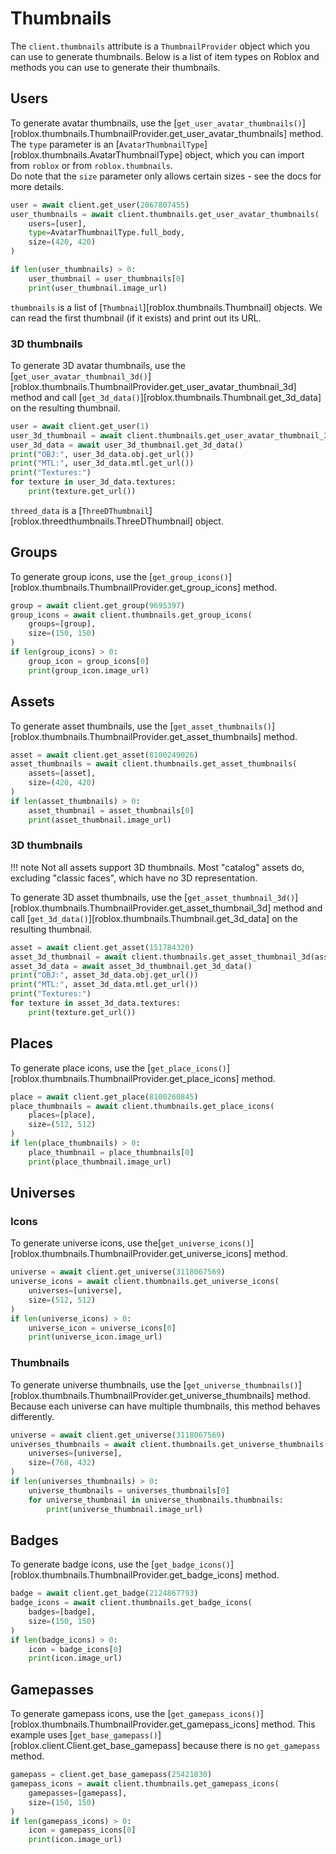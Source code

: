 # Thumbnails
The `client.thumbnails` attribute is a `ThumbnailProvider` object which you can use to generate thumbnails.
Below is a list of item types on Roblox and methods you can use to generate their thumbnails.

## Users
To generate avatar thumbnails, use the [`get_user_avatar_thumbnails()`][roblox.thumbnails.ThumbnailProvider.get_user_avatar_thumbnails] method.
The `type` parameter is an [`AvatarThumbnailType`][roblox.thumbnails.AvatarThumbnailType]
object, which you can import from `roblox` or from `roblox.thumbnails`.  
Do note that the `size` parameter only allows certain sizes - see the docs for more details.

```python
user = await client.get_user(2067807455)
user_thumbnails = await client.thumbnails.get_user_avatar_thumbnails(
    users=[user],
    type=AvatarThumbnailType.full_body,
    size=(420, 420)
)

if len(user_thumbnails) > 0:
    user_thumbnail = user_thumbnails[0]
    print(user_thumbnail.image_url)
```

`thumbnails` is a list of [`Thumbnail`][roblox.thumbnails.Thumbnail] objects. 
We can read the first thumbnail (if it exists) and print out its URL.

### 3D thumbnails
To generate 3D avatar thumbnails, use the [`get_user_avatar_thumbnail_3d()`][roblox.thumbnails.ThumbnailProvider.get_user_avatar_thumbnail_3d] method
and call [`get_3d_data()`][roblox.thumbnails.Thumbnail.get_3d_data] on the resulting thumbnail.

```python
user = await client.get_user(1)
user_3d_thumbnail = await client.thumbnails.get_user_avatar_thumbnail_3d(user)
user_3d_data = await user_3d_thumbnail.get_3d_data()
print("OBJ:", user_3d_data.obj.get_url())
print("MTL:", user_3d_data.mtl.get_url())
print("Textures:")
for texture in user_3d_data.textures:
    print(texture.get_url())
```
`threed_data` is a [`ThreeDThumbnail`][roblox.threedthumbnails.ThreeDThumbnail]
object.

## Groups
To generate group icons, use the 
[`get_group_icons()`][roblox.thumbnails.ThumbnailProvider.get_group_icons] method.
```python
group = await client.get_group(9695397)
group_icons = await client.thumbnails.get_group_icons(
    groups=[group],
    size=(150, 150)
)
if len(group_icons) > 0:
    group_icon = group_icons[0]
    print(group_icon.image_url)
```

## Assets
To generate asset thumbnails, use the 
[`get_asset_thumbnails()`][roblox.thumbnails.ThumbnailProvider.get_asset_thumbnails]
method.
```python
asset = await client.get_asset(8100249026)
asset_thumbnails = await client.thumbnails.get_asset_thumbnails(
    assets=[asset],
    size=(420, 420)
)
if len(asset_thumbnails) > 0:
    asset_thumbnail = asset_thumbnails[0]
    print(asset_thumbnail.image_url)
```

### 3D thumbnails
!!! note
    Not all assets support 3D thumbnails. Most "catalog" assets do, excluding "classic faces", which have no 3D representation.

To generate 3D asset thumbnails, use the [`get_asset_thumbnail_3d()`][roblox.thumbnails.ThumbnailProvider.get_asset_thumbnail_3d]
method and call [`get_3d_data()`][roblox.thumbnails.Thumbnail.get_3d_data] on the resulting thumbnail.
```python
asset = await client.get_asset(151784320)
asset_3d_thumbnail = await client.thumbnails.get_asset_thumbnail_3d(asset)
asset_3d_data = await asset_3d_thumbnail.get_3d_data()
print("OBJ:", asset_3d_data.obj.get_url())
print("MTL:", asset_3d_data.mtl.get_url())
print("Textures:")
for texture in asset_3d_data.textures:
    print(texture.get_url())
```

## Places
To generate place icons, use the [`get_place_icons()`][roblox.thumbnails.ThumbnailProvider.get_place_icons] method.
```python
place = await client.get_place(8100260845)
place_thumbnails = await client.thumbnails.get_place_icons(
    places=[place],
    size=(512, 512)
)
if len(place_thumbnails) > 0:
    place_thumbnail = place_thumbnails[0]
    print(place_thumbnail.image_url)
```

## Universes
### Icons
To generate universe icons, use the[`get_universe_icons()`][roblox.thumbnails.ThumbnailProvider.get_universe_icons] method.
```python
universe = await client.get_universe(3118067569)
universe_icons = await client.thumbnails.get_universe_icons(
    universes=[universe],
    size=(512, 512)
)
if len(universe_icons) > 0:
    universe_icon = universe_icons[0]
    print(universe_icon.image_url)
```
### Thumbnails
To generate universe thumbnails, use the [`get_universe_thumbnails()`][roblox.thumbnails.ThumbnailProvider.get_universe_thumbnails] method.
Because each universe can have multiple thumbnails, this method behaves differently.
```python
universe = await client.get_universe(3118067569)
universes_thumbnails = await client.thumbnails.get_universe_thumbnails(
    universes=[universe],
    size=(768, 432)
)
if len(universes_thumbnails) > 0:
    universe_thumbnails = universes_thumbnails[0]
    for universe_thumbnail in universe_thumbnails.thumbnails:
        print(universe_thumbnail.image_url)
```

## Badges
To generate badge icons, use the [`get_badge_icons()`][roblox.thumbnails.ThumbnailProvider.get_badge_icons] method.
```python
badge = await client.get_badge(2124867793)
badge_icons = await client.thumbnails.get_badge_icons(
    badges=[badge],
    size=(150, 150)
)
if len(badge_icons) > 0:
    icon = badge_icons[0]
    print(icon.image_url)
```

## Gamepasses
To generate gamepass icons, use the
[`get_gamepass_icons()`][roblox.thumbnails.ThumbnailProvider.get_gamepass_icons] method.
This example uses [`get_base_gamepass()`][roblox.client.Client.get_base_gamepass] because there is no `get_gamepass` method.
```python
gamepass = client.get_base_gamepass(25421830)
gamepass_icons = await client.thumbnails.get_gamepass_icons(
    gamepasses=[gamepass],
    size=(150, 150)
)
if len(gamepass_icons) > 0:
    icon = gamepass_icons[0]
    print(icon.image_url)
```